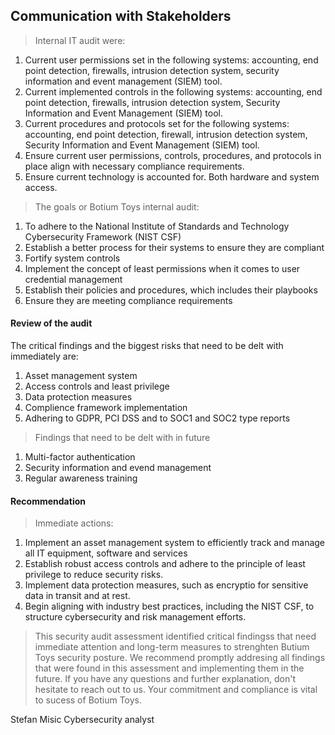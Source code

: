 ## Communication with Stakeholders
> Internal IT audit were:
1. Current user permissions set in the following systems: accounting, end point
detection, firewalls, intrusion detection system, security information and event
management (SIEM) tool.
2. Current implemented controls in the following systems: accounting, end point
detection, firewalls, intrusion detection system, Security Information and Event
Management (SIEM) tool.
3. Current procedures and protocols set for the following systems: accounting,
end point detection, firewall, intrusion detection system, Security Information
and Event Management (SIEM) tool.
6. Ensure current user permissions, controls, procedures, and protocols in place
align with necessary compliance requirements.
5. Ensure current technology is accounted for. Both hardware and system access.
>The goals or Botium Toys internal audit:
1. To adhere to the National Institute of Standards and Technology Cybersecurity
Framework (NIST CSF)
2. Establish a better process for their systems to ensure they are compliant
3. Fortify system controls
4. Implement the concept of least permissions when it comes to user credential
management
5. Establish their policies and procedures, which includes their playbooks
6. Ensure they are meeting compliance requirements
#### Review of the audit
The critical findings and the biggest risks that need to be delt with immediately are:
1. Asset management system
2. Access controls and least privilege
3. Data protection measures
4. Complience framework implementation
5. Adhering to GDPR, PCI DSS and to SOC1 and SOC2 type reports
>Findings that need to be delt with in future
1. Multi-factor authentication
2. Security information and evend management
3. Regular awareness training
#### Recommendation
>Immediate actions:
1. Implement an asset management system to efficiently track and manage all IT equipment, software and services
2. Establish robust access controls and adhere to the principle of least privilege to reduce security risks.
3. Implement data protection measures, such as encryptio for sensitive data in transit and at rest.
4. Begin aligning with industry best practices, including the NIST CSF, to structure cybersecurity and risk management efforts.
>This security audit assessment identified critical findingss that need immediate attention and long-term measures to strenghten Butium Toys security posture. We recommend promptly addresing all findings that were found in this assessment and implementing them in the future.
If you have any questions and further explanation, don't hesitate to reach out to us.
Your commitment and compliance is vital to sucess of Botium Toys.

Stefan Misic
Cybersecurity analyst